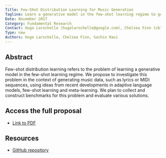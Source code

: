 ```yaml
---
Title: Few-Shot Distribution Learning for Music Generation
Tagline: Learn a generative model in the few-shot learning regime to generate MIDI sequences or lyrics.
Date: November 2017
Category: Fundamental Research
Contact: Hugo Larochelle (hugolarochelle@google.com), Chelsea Finn (cbfinn@eecs.berkeley.edu), Sachin Ravi (sachinr@princeton.edu)
Type: new
Authors: Hugo Larochelle, Chelsea Finn, Sachin Ravi
---
```


## Abstract

Few-shot distribution learning refers to the problem of learning a generative model
in the few-shot learning regime. We propose to investigate this problem in the
context of generating music data, such as lyrics or MIDI sequences, using ideas
from recent developments in adaptive language models, few-shot learning and
meta-learning. We plan to collect and construct benchmarks for this problem and
evaluate various solutions.


## Access the full proposal

- [Link to PDF](/pdf/larochelle-few-shot-distribution-learning.pdf)


## Resources

- [GitHub repository](https://github.com/AI-ON/Few-Shot-Music-Generation)